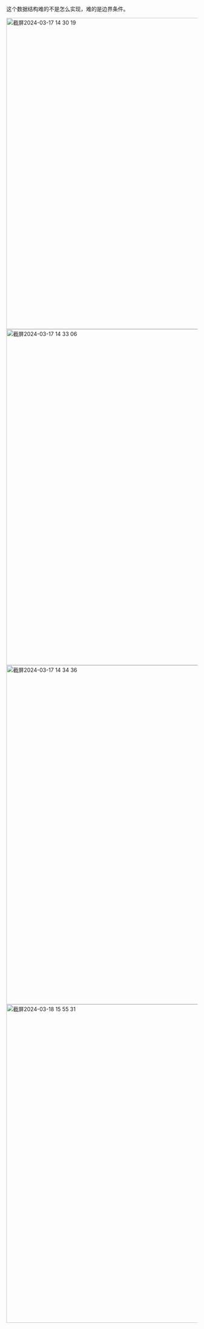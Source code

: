 这个数据结构难的不是怎么实现，难的是边界条件。      

<img width="817" alt="截屏2024-03-17 14 30 19" src="https://github.com/xkong-study/gucheng_algorithm/assets/100473178/05f6a42b-f57d-42c5-9b5c-c741a9443fbd">

<img width="882" alt="截屏2024-03-17 14 33 06" src="https://github.com/xkong-study/gucheng_algorithm/assets/100473178/6e854b18-8916-4434-8b29-3b7b07745fbd">

<img width="890" alt="截屏2024-03-17 14 34 36" src="https://github.com/xkong-study/gucheng_algorithm/assets/100473178/ccac03c3-7f76-47e1-8f87-f5230fdef500">

<img width="836" alt="截屏2024-03-18 15 55 31" src="https://github.com/xkong-study/gucheng_algorithm/assets/100473178/9df02416-71fc-4e75-bd0f-f8928ed89b45">
